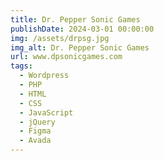 ```yaml
---
title: Dr. Pepper Sonic Games
publishDate: 2024-03-01 00:00:00
img: /assets/drpsg.jpg
img_alt: Dr. Pepper Sonic Games
url: www.dpsonicgames.com
tags:
  - Wordpress
  - PHP
  - HTML
  - CSS
  - JavaScript
  - jQuery
  - Figma
  - Avada
---
```

